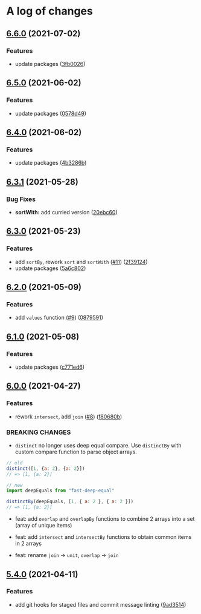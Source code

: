 # A log of changes

## [6.6.0](https://github.com/asd-xiv/m/compare/v6.5.0...v6.6.0) (2021-07-02)

### Features

* update packages ([3fb0026](https://github.com/asd-xiv/m/commit/3fb0026178a6d2c9028e3cd5c52f27f5b2ed460a))

## [6.5.0](https://github.com/asd-xiv/m/compare/v6.4.0...v6.5.0) (2021-06-02)

### Features

* update packages ([0578d49](https://github.com/asd-xiv/m/commit/0578d497e7eeb8efc0834acfa0a3387cc4a586e8))

## [6.4.0](https://github.com/asd-xiv/m/compare/v6.3.1...v6.4.0) (2021-06-02)

### Features

* update packages ([4b3286b](https://github.com/asd-xiv/m/commit/4b3286b88a508259285f86b49de56ced9269a425))

## [6.3.1](https://github.com/asd-xiv/m/compare/v6.3.0...v6.3.1) (2021-05-28)

### Bug Fixes

* **sortWith:** add curried version ([20ebc60](https://github.com/asd-xiv/m/commit/20ebc60ea0a7152fdfe79e609543af87bcb144c5))

## [6.3.0](https://github.com/asd-xiv/m/compare/v6.2.0...v6.3.0) (2021-05-23)

### Features

* add `sortBy`, rework `sort` and `sortWith` ([#11](https://github.com/asd-xiv/m/issues/11)) ([2f39124](https://github.com/asd-xiv/m/commit/2f391242516027a8d8c9639666ea83f148004728))
* update packages ([5a6c802](https://github.com/asd-xiv/m/commit/5a6c802c6a3f0e21f711355b359772b9d4652d1a))

## [6.2.0](https://github.com/asd-xiv/m/compare/v6.1.0...v6.2.0) (2021-05-09)

### Features

* add `values` function ([#9](https://github.com/asd-xiv/m/issues/9)) ([0879591](https://github.com/asd-xiv/m/commit/0879591da97348e37f62972d42eff3fa04f1686a))

## [6.1.0](https://github.com/asd-xiv/m/compare/v6.0.0...v6.1.0) (2021-05-08)

### Features

* update packages ([c771ed6](https://github.com/asd-xiv/m/commit/c771ed61489e1ab505e82655e28b86ba96d363c2))

## [6.0.0](https://github.com/asd-xiv/m/compare/v5.4.0...v6.0.0) (2021-04-27)

### Features

* rework `intersect`, add `join` ([#8](https://github.com/asd-xiv/m/issues/8)) ([f80680b](https://github.com/asd-xiv/m/commit/f80680b4610ac58d5bc0b45ac205ec2d7e4fee08))

### BREAKING CHANGES

* `distinct` no longer uses deep equal compare. Use `distinctBy` with custom
compare function to parse object arrays.

```js
// old
distinct([1, {a: 2}, {a: 2}])
// => [1, {a: 2}]

// new
import deepEquals from "fast-deep-equal"

distinctBy(deepEquals, [1, { a: 2 }, { a: 2 }])
// => [1, {a: 2}]
```

* feat: add `overlap` and `overlapBy` functions to combine 2 arrays into a set (array of unique items)

* feat: add `intersect` and `intersectBy` functions to obtain common items in 2 arrays

* feat: rename `join` -> `unit`, `overlap` -> `join`

## [5.4.0](https://github.com/asd-xiv/m/compare/v5.3.0...v5.4.0) (2021-04-11)

### Features

* add git hooks for staged files and commit message linting ([9ad3514](https://github.com/asd-xiv/m/commit/9ad3514a850f80d1cc0d67af538aed8e2f2dd949))
